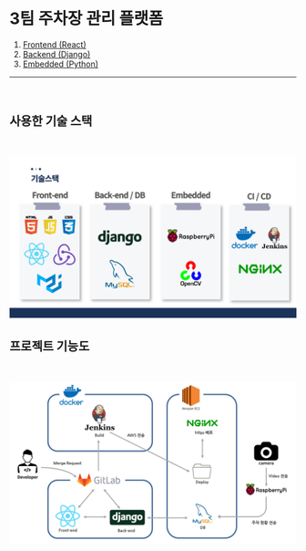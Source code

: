 # 3팀 주차장 관리 플랫폼
1. [Frontend (React)](./front_main/)
2. [Backend (Django)](./Backend/)
3. [Embedded (Python)](./Embedded/)
---
<br/>

## 사용한 기술 스택
<br/>

![기술 스택](./Stack.png)

## 프로젝트 기능도
<br/>

![기능도](./diagram.png)